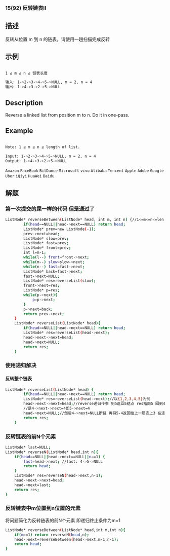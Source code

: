 ### 15(92) 反转链表Ⅱ

## 描述

反转从位置 m 到 n 的链表。请使用一趟扫描完成反转

## 示例
```bash

1 ≤ m ≤ n ≤ 链表长度

输入: 1->2->3->4->5->NULL, m = 2, n = 4
输出: 1->4->3->2->5->NULL

```

## Description

Reverse a linked list from position m to n. Do it in one-pass.

## Example
```bash

Note: 1 ≤ m ≤ n ≤ length of list.

Input: 1->2->3->4->5->NULL, m = 2, n = 4
Output: 1->4->3->2->5->NULL

```

`Amazon` `FaceBook` `BitDance` `Microsoft` `vivo` `Alibaba` `Tencent` `Apple` `Adobe` `Google` `Uber` `iQiyi` `HuaWei` `Baidu`
## 解题

### 第一次提交的屎一样的代码 但是通过了
```bash
ListNode* reverseBetween(ListNode* head, int m, int n) {//1<=m<=n<=len
        if(head==NULL||head->next==NULL) return head;
        ListNode* prev=new ListNode(-1);
        prev->next=head;
        ListNode* slow=prev;
        ListNode* fast=prev;
        ListNode* front=prev;
        int l=m-1;
        while(l--) front=front->next;
        while(m--) slow=slow->next;
        while(n--) fast=fast->next;
        ListNode* back=fast->next;
        fast->next=NULL;
        ListNode* res=reverseList(slow);
        front->next=res;
        ListNode* p=res;
        while(p->next){
            p=p->next;
        }
        p->next=back;
        return prev->next;
    }
    ListNode* reverseList(ListNode* head){
        if(head==NULL||head->next==NULL) return head;
        ListNode* res=reverseList(head->next);
        head->next->next=head;
        head->next=NULL;
        return res;
    }
```
### 使用递归解决

#### 反转整个链表
```bash
ListNode* reverseList(ListNode* head) {
        if(head==NULL||head->next==NULL) return head;
        ListNode* res=reverseList(head->next);//以{1,2,3,4,5}为例
        head->next->next=head;//reverse递归传参 到5返回5结点 res指向5 回到4这一层 head指向4 head->next->next=head是4->next->next
        //是4->next->next=4即5->next=4
        head->next=NULL;//然后4->next=NULL断链 再将5-4返回给上一层连上3 在连上2 1 反转成功
        return res;
    }
```
### 反转链表的前N个元素

```bash
ListNode* last=NULL;
ListNode* reverseN(ListNode* head,int n){
    if(head==NULL||head->next==NULL||n==1) {
        last=head->next; //last: 4->5->NULL
        return head;
    }
    ListNode* res=reverseN(head->next,n-1);
    head->next->next=head; 
    head->next=last;
    return res;
}
```
### 反转链表中m位置到n位置的元素

将问题简化为反转链表的前N个元素 即递归终止条件为m=1 
```bash
ListNode* reverseBetween(ListNode* head,int m,int n){
    if(m==1) return reverseN(head,n);
    head->next=reverseBetween(head->next,m-1,n-1);
    return head;
}
```